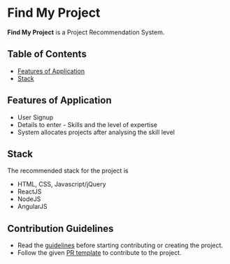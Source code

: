 # Find My Project

**Find My Project** is a Project Recommendation System.

## Table of Contents
* [Features of Application](#features-of-application)
* [Stack](#stack)

## Features of Application
* User Signup
* Details to enter - Skills and the level of expertise 
* System allocates projects after analysing the skill level


## Stack
The recommended stack for the project is
* HTML, CSS, Javascript/jQuery 
* ReactJS
* NodeJS
* AngularJS

## Contribution Guidelines
* Read the [guidelines](./CONTRIBUTORS.md) before starting contributing or creating the project.
* Follow the given [PR template](./PULL_REQUEST_TEMPLATE.md) to contribute to the project.
